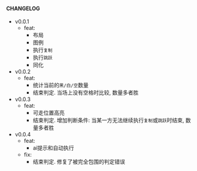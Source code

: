 #### CHANGELOG
- v0.0.1  
  - feat:  
    - 布局  
    - 图例  
    - 执行`复制`  
    - 执行`跳跃`  
    - 同化  
- v0.0.2
  - feat:  
    - 统计当前的`黑/白/空`数量  
    - 结束判定. 当场上没有空格时比较, 数量多者胜  
- v0.0.3  
  - feat:  
    - 可走位置高亮  
    - 结束判定. 增加判断条件: 当某一方无法继续执行`复制`或`跳跃`时结束, 数量多者胜
- v0.0.4  
  - feat:  
    - ai提示和自动执行  
  - fix:  
    - 结束判定. 修复了被完全包围的判定错误